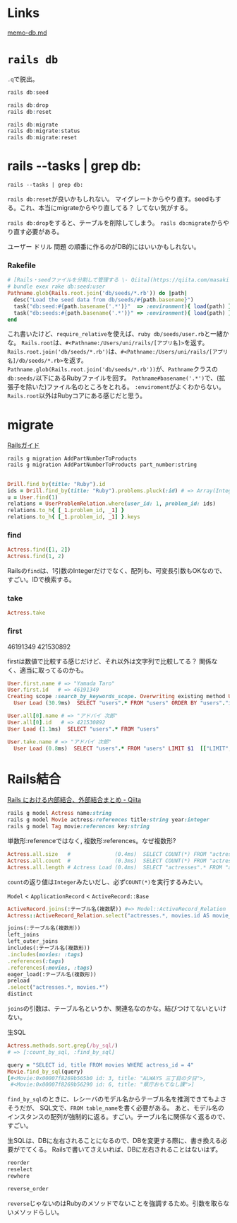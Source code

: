 # Links

[memo-db.md](../memo-db.md)

# `rails db`

`.q`で脱出。

```r
rails db:seed

rails db:drop
rails db:reset

rails db:migrate
rails db:migrate:status
rails db:migrate:reset
```

# rails --tasks | grep db:

```
rails --tasks | grep db:
```

`rails db:reset`が良いかもしれない。
マイグレートからやり直す。seedもする。これ、本当にmigrateからやり直してる？ してない気がする。

`rails db:drop`をすると、テーブルを削除してしまう。
`rails db:migrate`からやり直す必要がある。

ユーザー
ドリル
問題
の順番に作るのがDB的にはいいかもしれない。


### Rakefile

```ruby
# [Rails・seedファイルを分割して管理する \- Qiita](https://qiita.com/masaki7555/items/d65f56958020cbca5ee0)
# bundle exex rake db:seed:user
Pathname.glob(Rails.root.join('db/seeds/*.rb')) do |path|
  desc("Load the seed data from db/seeds/#{path.basename}")
  task("db:seed:#{path.basename('.*')}"  => :environment){ load(path) }
  task("db:seeds:#{path.basename('.*')}" => :environment){ load(path) }
end
```

これ書いたけど、`require_relative`を使えば、`ruby db/seeds/user.rb`と一緒かな。
`Rails.root`は、`#<Pathname:/Users/uni/rails/[アプリ名]>`を返す。
`Rails.root.join('db/seeds/*.rb')`は、`#<Pathname:/Users/uni/rails/[アプリ名]/db/seeds/*.rb>`を返す。
`Pathname.glob(Rails.root.join('db/seeds/*.rb'))`が、`Pathname`クラスの`db:seeds/`以下にあるRubyファイルを回す。
`Pathname#basename('.*')`で、(拡張子を除いた)ファイル名のところをとれる。
`:enviroment`がよくわからない。
`Rails.root`以外はRubyコアにある感じだと思う。


# migrate

[Railsガイド](https://railsguides.jp/active_record_migrations.html)
```
rails g migration AddPartNumberToProducts
rails g migration AddPartNumberToProducts part_number:string
```

## 

```rb
Drill.find_by(title: "Ruby").id
ids = Drill.find_by(title: "Ruby").problems.pluck(:id) # => Array(Integer)
u = User.find(1)
relations = UserProblemRelation.where(user_id: 1, problem_id: ids)
relations.to_h{ [_1.problem_id, _1] }
relations.to_h{ [_1.problem_id, _1] }.keys
```

### find

```rb
Actress.find([1, 2])
Actress.find(1, 2)
```

Railsの`find`は、1引数のIntegerだけでなく、配列も、可変長引数もOKなので、すごい。IDで検索する。

### take

```rb
Actress.take
```

### first

46191349
421530892

firstは数値で比較する感じだけど、それ以外は文字列で比較してる？ 関係なく、適当に取ってるのかも。

```rb
User.first.name # => "Yamada Taro"
User.first.id   # => 46191349
Creating scope :search_by_keywords_scope. Overwriting existing method User.search_by_keywords_scope.
  User Load (30.9ms)  SELECT "users".* FROM "users" ORDER BY "users"."id" ASC LIMIT $1  [["LIMIT", 1]]
```

```rb
User.all[0].name # => "アドバイ 次郎"
User.all[0].id   # => 421530892
User Load (1.1ms)  SELECT "users".* FROM "users"
```

```rb
User.take.name # => "アドバイ 次郎"
  User Load (0.8ms)  SELECT "users".* FROM "users" LIMIT $1  [["LIMIT", 1]]
```

# Rails結合

[Rails における内部結合、外部結合まとめ \- Qiita](https://qiita.com/yuyasat/items/c2ad37b5a24a58ee3d30)

```rb
rails g model Actress name:string
rails g model Movie actress:references title:string year:integer
rails g model Tag movie:references key:string
```

単数形:referenceではなく,
複数形:references。なぜ複数形?


```rb
Actress.all.size   #              (0.4ms)  SELECT COUNT(*) FROM "actresses"
Actress.all.count  #              (0.3ms)  SELECT COUNT(*) FROM "actresses"
Actress.all.length # Actress Load (0.4ms)  SELECT "actresses".* FROM "actresses"
```

`count`の返り値は`Integer`みたいだし、必ず`COUNT(*)`を実行するみたい。

`Model` < `ApplicationRecord` < `ActiveRecord::Base`

```rb
ActiveRecord.joins(:テーブル名(複数駅)) #=> Model::ActiveRecord_Relation
Actress::ActiveRecord_Relation.select("actresses.*, movies.id AS movie_id") #=> Model::ActiveRecord_Relation
```

```rb
joins(:テーブル名(複数形))
left_joins
left_outer_joins
includes(:テーブル名(複数形))
.includes(movies: :tags)
.references(:tags)
.references(:movies, :tags)
eager_load(:テーブル名(複数形))
preload
.select("actresses.*, movies.*")
distinct
```

`joins`の引数は、テーブル名というか、関連名なのかな。結びつけてないといけない。

生SQL
```rb
Actress.methods.sort.grep(/by_sql/)
# => [:count_by_sql, :find_by_sql]

query = "SELECT id, title FROM movies WHERE actress_id = 4"
Movie.find_by_sql(query)
[#<Movie:0x00007f8269b565b0 id: 3, title: "ALWAYS 三丁目の夕日">,
 #<Movie:0x00007f8269b56290 id: 6, title: "県庁おもてなし課">]
```

`find_by_sql`のときに、レシーバのモデル名からテーブル名を推測できてもよさそうだが、
SQL文で、`FROM table_name`を書く必要がある。
あと、モデル名のインスタンスの配列が強制的に返る。すごい。テーブル名に関係なく返るので、すごい。

生SQLは、DBに左右されることになるので、DBを変更する際に、書き換える必要がでてくる。
Railsで書いてさえいれば、DBに左右されることはないはず。


```rb
reorder
reselect
rewhere
```

```rb
reverse_order
```

`reverse`じゃないのはRubyのメソッドでないことを強調するため。引数を取らないメソッドらしい。
